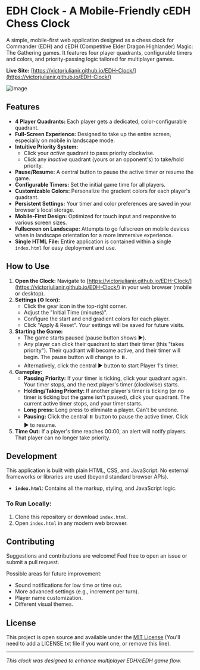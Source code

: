 # EDH Clock - A Mobile-Friendly cEDH Chess Clock

A simple, mobile-first web application designed as a chess clock for Commander (EDH) and cEDH (Competitive Elder Dragon Highlander) Magic: The Gathering games. It features four player quadrants, configurable timers and colors, and priority-passing logic tailored for multiplayer games.

**Live Site:** [https://victorjulianir.github.io/EDH-Clock/](https://victorjulianir.github.io/EDH-Clock/)

![image](https://github.com/user-attachments/assets/63c25c0d-cd26-435a-b765-d74a2e103e3c)

## Features

*   **4 Player Quadrants:** Each player gets a dedicated, color-configurable quadrant.
*   **Full-Screen Experience:** Designed to take up the entire screen, especially on mobile in landscape mode.
*   **Intuitive Priority System:**
    *   Click your *active* quadrant to pass priority clockwise.
    *   Click any *inactive* quadrant (yours or an opponent's) to take/hold priority.
*   **Pause/Resume:** A central button to pause the active timer or resume the game.
*   **Configurable Timers:** Set the initial game time for all players.
*   **Customizable Colors:** Personalize the gradient colors for each player's quadrant.
*   **Persistent Settings:** Your timer and color preferences are saved in your browser's local storage.
*   **Mobile-First Design:** Optimized for touch input and responsive to various screen sizes.
*   **Fullscreen on Landscape:** Attempts to go fullscreen on mobile devices when in landscape orientation for a more immersive experience.
*   **Single HTML File:** Entire application is contained within a single `index.html` for easy deployment and use.

## How to Use

1.  **Open the Clock:** Navigate to [https://victorjulianir.github.io/EDH-Clock/](https://victorjulianir.github.io/EDH-Clock/) in your web browser (mobile or desktop).
2.  **Settings (⚙️ Icon):**
    *   Click the gear icon in the top-right corner.
    *   Adjust the "Initial Time (minutes)".
    *   Configure the start and end gradient colors for each player.
    *   Click "Apply & Reset". Your settings will be saved for future visits.
3.  **Starting the Game:**
    *   The game starts paused (pause button shows ▶️).
    *   Any player can click their quadrant to start their timer (this "takes priority"). Their quadrant will become active, and their timer will begin. The pause button will change to ⏸️.
    *   Alternatively, click the central ▶️ button to start Player 1's timer.
4.  **Gameplay:**
    *   **Passing Priority:** If your timer is ticking, click your quadrant again. Your timer stops, and the next player's timer (clockwise) starts.
    *   **Holding/Taking Priority:** If another player's timer is ticking (or no timer is ticking but the game isn't paused), click your quadrant. The current active timer stops, and your timer starts.
    *   **Long press:** Long press to eliminate a player. Can't be undone.
    *   **Pausing:** Click the central ⏸️ button to pause the active timer. Click ▶️ to resume.
5.  **Time Out:** If a player's time reaches 00:00, an alert will notify players. That player can no longer take priority.

## Development

This application is built with plain HTML, CSS, and JavaScript. No external frameworks or libraries are used (beyond standard browser APIs).

*   **`index.html`**: Contains all the markup, styling, and JavaScript logic.

### To Run Locally:

1.  Clone this repository or download `index.html`.
2.  Open `index.html` in any modern web browser.

## Contributing

Suggestions and contributions are welcome! Feel free to open an issue or submit a pull request.

Possible areas for future improvement:
*   Sound notifications for low time or time out.
*   More advanced settings (e.g., increment per turn).
*   Player name customization.
*   Different visual themes.

## License

This project is open source and available under the [MIT License](LICENSE.txt) (You'll need to add a LICENSE.txt file if you want one, or remove this line).

---

*This clock was designed to enhance multiplayer EDH/cEDH game flow.*
